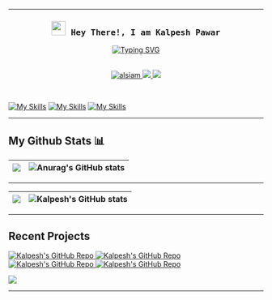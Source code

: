  
---
<!-- Intro  -->
<h3 align="center">
        <samp> <img src="https://media.giphy.com/media/hvRJCLFzcasrR4ia7z/giphy.gif" width="28"> Hey There!, I am
                <b> Kalpesh Pawar</b>
        </samp>
</h3>


<div align="center" style="margin-left:"800px">
 <a href="https://git.io/typing-svg"><img src="https://readme-typing-svg.demolab.com?font=Fira+Code&duration=2000&pause=100&color=F7BC4C&center=true&width=435&lines=Cloud+Enthusiast;Big+Data+Enthusiast;Web+Developer" alt="Typing SVG" /></a>
     <br>
</div>

<br>
<p align="center">
 <a href="https://www.linkedin.com/in/kalpesh521/" target="_blank">
  <img src="https://img.shields.io/badge/LinkedIn-0077B5?style=for-the-badge&logo=linkedin&logoColor=white" alt="alsiam"/>
 </a>
 <a href="https://medium.com/@kalpesh521" target="_blank">
  <img src="https://img.shields.io/badge/Medium-12100E?style=for-the-badge&logo=medium&logoColor=white"></img>
 </a>
 <a href="https://leetcode.com/kalpesh521/" target="_blank">
  <img src="https://img.shields.io/badge/-LeetCode-FFA116?style=for-the-badge&logo=LeetCode&logoColor=black" />
 </a>
 
</p>
 
<br>

[![My Skills](https://skillicons.dev/icons?i=azure,aws&perline=3)](https://skillicons.dev)
[![My Skills](https://skillicons.dev/icons?i=java,py,js,html,css,django,bootstrap)](https://skillicons.dev) 
[![My Skills](https://skillicons.dev/icons?i=postgresql,mongodb,firebase,vscode,idea,linux)](https://skillicons.dev)


---

## My Github Stats 📊
|<img src="https://github-readme-streak-stats.herokuapp.com/?user=kalpesh521&theme=algolia&hide_border=true"/>|![Anurag's GitHub stats](https://github-readme-stats.vercel.app/api?username=kalpesh521&theme=algolia&show_icons=true&hide_border=true)|
|---|---|
 
---  

|<img src="https://github-profile-summary-cards.vercel.app/api/cards/profile-details?username=kalpesh521&theme=radical"/>|![Kalpesh's GitHub stats](https://github-readme-stats.vercel.app/api/top-langs/?username=kalpesh521&show_icons=true&theme=radical&layout=compact&langs_count=30&hide_border=true&card_width=450)|
|---|---|

---
## Recent Projects

<a href="https://github.com/kalpesh521/GrowGreen-Web-Application">
        <img src="https://github-readme-stats.vercel.app/api/pin/?username=kalpesh521&repo=GrowGreen-Web-Application&cache_seconds=86400&theme=jolly" alt="Kalpesh's GitHub Repo">
</a>

<a href="https://github.com/kalpesh521/Olist-Store-Ecommerce-Data-Engineering-Project">
        <img src="https://github-readme-stats.vercel.app/api/pin/?username=kalpesh521&repo=Olist-Store-Ecommerce-Data-Engineering-Project&cache_seconds=86400&theme=jolly" alt="Kalpesh's GitHub Repo">
</a>

<a href="https://github.com/kalpesh521/Competitive-Programming">
        <img src="https://github-readme-stats.vercel.app/api/pin/?username=kalpesh521&repo=Competitive-Programming&cache_seconds=86400&theme=jolly" alt="Kalpesh's GitHub Repo">
</a>

<a href="https://github.com/kalpesh521/VoteZ">
        <img src= "https://github-readme-stats.vercel.app/api/pin/?username=kalpesh521&repo=VoteZ&cache_seconds=86400&theme=jolly" alt="Kalpesh's GitHub Repo">
</a>

![](https://komarev.com/ghpvc/?username=kalpesh521&style=for-the-badge)

---
 
